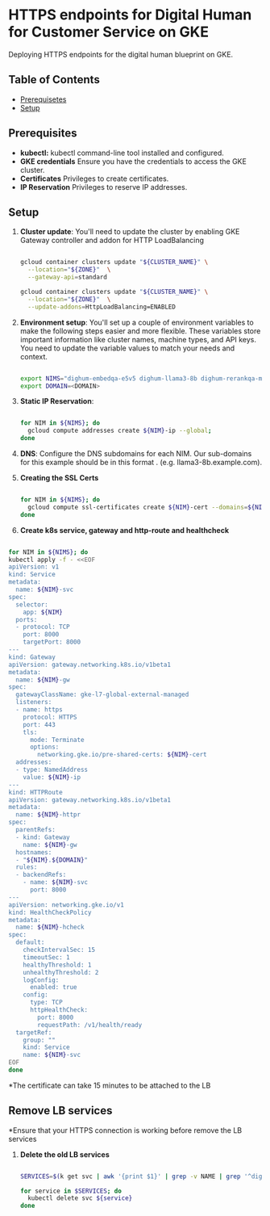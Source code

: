 # HTTPS endpoints for Digital Human for Customer Service on GKE

Deploying HTTPS endpoints for the digital human blueprint on GKE.

## Table of Contents

- [Prerequisetes](#prerequisites)
- [Setup](#setup)

## Prerequisites

- **kubectl:**  kubectl command-line tool installed and configured.
- **GKE credentials** Ensure you have the credentials to access the GKE cluster.
- **Certificates**  Privileges to create certificates.
- **IP Reservation** Privileges to reserve IP addresses.

## Setup

1. **Cluster update**: You'll need to update the cluster by enabling GKE Gateway controller and addon for HTTP LoadBalancing
    ```bash

    gcloud container clusters update "${CLUSTER_NAME}" \
      --location="${ZONE}"  \
      --gateway-api=standard

    gcloud container clusters update "${CLUSTER_NAME}" \
      --location="${ZONE}"  \
      --update-addons=HttpLoadBalancing=ENABLED

    ```

2. **Environment setup**: You'll set up a couple of environment variables to make the following steps easier and more flexible. These variables store important information like cluster names, machine types, and API keys. You need to update the variable values to match your needs and context.

    ```bash

    export NIMS="dighum-embedqa-e5v5 dighum-llama3-8b dighum-rerankqa-mistral4bv3 dighum-audio2face-3d dighum-fastpitch-tts dighum-maxine-audio2face-2d dighum-parakeet-asr-1-1b"
    export DOMAIN=<DOMAIN>

    ```

3. **Static IP Reservation**:

    ```bash

    for NIM in ${NIMS}; do
      gcloud compute addresses create ${NIM}-ip --global;
    done

    ```

4. **DNS**: Configure the DNS subdomains for each NIM. Our sub-domains for this example should be in this format <NIM>.<DOMAIN> (e.g. llama3-8b.example.com).

5. **Creating the SSL Certs**

    ```bash

    for NIM in ${NIMS}; do
      gcloud compute ssl-certificates create ${NIM}-cert --domains=${NIM}.${DOMAIN};
    done

    ```

6. **Create k8s service, gateway and http-route and healthcheck**
  
```bash

for NIM in ${NIMS}; do
kubectl apply -f - <<EOF
apiVersion: v1
kind: Service
metadata:
  name: ${NIM}-svc
spec:
  selector:
    app: ${NIM}
  ports:
  - protocol: TCP
    port: 8000
    targetPort: 8000
---
kind: Gateway
apiVersion: gateway.networking.k8s.io/v1beta1
metadata:
  name: ${NIM}-gw
spec:
  gatewayClassName: gke-l7-global-external-managed
  listeners:
  - name: https
    protocol: HTTPS
    port: 443
    tls:
      mode: Terminate
      options:
        networking.gke.io/pre-shared-certs: ${NIM}-cert
  addresses:
  - type: NamedAddress
    value: ${NIM}-ip
---
kind: HTTPRoute
apiVersion: gateway.networking.k8s.io/v1beta1
metadata:
  name: ${NIM}-httpr
spec:
  parentRefs:
  - kind: Gateway
    name: ${NIM}-gw
  hostnames:
  - "${NIM}.${DOMAIN}"
  rules:
  - backendRefs:
    - name: ${NIM}-svc
      port: 8000
---
apiVersion: networking.gke.io/v1
kind: HealthCheckPolicy
metadata:
  name: ${NIM}-hcheck
spec:
  default:
    checkIntervalSec: 15
    timeoutSec: 1
    healthyThreshold: 1
    unhealthyThreshold: 2
    logConfig:
      enabled: true
    config:
      type: TCP
      httpHealthCheck:
        port: 8000
        requestPath: /v1/health/ready
  targetRef:
    group: ""
    kind: Service
    name: ${NIM}-svc
EOF
done

```

*The certificate can take 15 minutes to be attached to the LB

## Remove LB services

*Ensure that your HTTPS connection is working before remove the LB services

1. **Delete the old LB services**

    ```bash

    SERVICES=$(k get svc | awk '{print $1}' | grep -v NAME | grep '^dighum.*-lb$')

    for service in $SERVICES; do
      kubectl delete svc ${service}
    done

    ```
